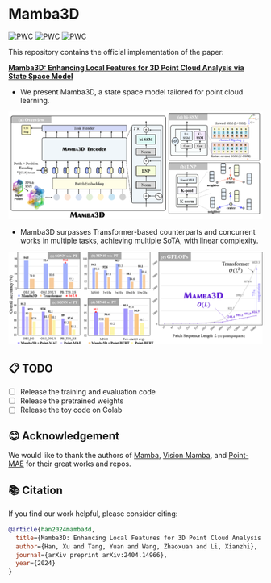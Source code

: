 # Mamba3D
[![PWC](https://img.shields.io/endpoint.svg?url=https://paperswithcode.com/badge/mamba3d-enhancing-local-features-for-3d-point/supervised-only-3d-point-cloud-classification)](https://paperswithcode.com/sota/supervised-only-3d-point-cloud-classification?p=mamba3d-enhancing-local-features-for-3d-point)
[![PWC](https://img.shields.io/endpoint.svg?url=https://paperswithcode.com/badge/mamba3d-enhancing-local-features-for-3d-point/3d-point-cloud-classification-on-modelnet40)](https://paperswithcode.com/sota/3d-point-cloud-classification-on-modelnet40?p=mamba3d-enhancing-local-features-for-3d-point)
[![PWC](https://img.shields.io/endpoint.svg?url=https://paperswithcode.com/badge/mamba3d-enhancing-local-features-for-3d-point/3d-point-cloud-classification-on-scanobjectnn)](https://paperswithcode.com/sota/3d-point-cloud-classification-on-scanobjectnn?p=mamba3d-enhancing-local-features-for-3d-point)

This repository contains the official implementation of the paper:

[**Mamba3D: Enhancing Local Features for 3D Point Cloud Analysis via State Space Model**](https://arxiv.org/abs/2404.14966)

- We present Mamba3D, a state space model tailored for point cloud learning.
<div style="text-align: center">
<img src="media/mamba3d_total_v2.png" />
</div>

- Mamba3D surpasses Transformer-based counterparts and concurrent works in multiple tasks, achieving multiple SoTA, with linear complexity.
<div style="text-align: center">
<img src="media/flops_v2.png"  />
</div>

## 📋 TODO
- [ ] Release the training and evaluation code
- [ ] Release the pretrained weights
- [ ] Release the toy code on Colab

## 😊 Acknowledgement
We would like to thank the authors of [Mamba](https://github.com/state-spaces/mamba), [Vision Mamba](https://github.com/hustvl/Vim), and [Point-MAE](https://github.com/Pang-Yatian/Point-MAE) for their great works and repos.


## 📚 Citation
If you find our work helpful, please consider citing:
```bibtex
@article{han2024mamba3d,
  title={Mamba3D: Enhancing Local Features for 3D Point Cloud Analysis via State Space Model},
  author={Han, Xu and Tang, Yuan and Wang, Zhaoxuan and Li, Xianzhi},
  journal={arXiv preprint arXiv:2404.14966},
  year={2024}
}
```
